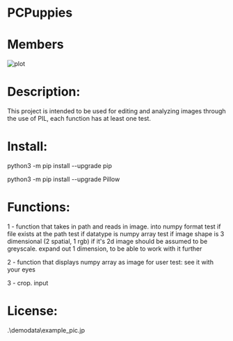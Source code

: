# PCPuppies

# Members

![plot](https://github.com/PCP2024/PCPuppies/tree/main/demodata/PCPuppies_grouppicture.png)

# Description:
This project is intended to be used for editing and analyzing images through the use of PIL, each function has at least one test.

# Install:
python3 -m pip install --upgrade pip

python3 -m pip install --upgrade Pillow


# Functions:
1 - function that takes in path and reads in image. into numpy format
	test if file exists at the path
	test if datatype is numpy array
	test if image shape is 3 dimensional (2 spatial, 1 rgb)
		if it's 2d image should be assumed to be greyscale. expand out 1 dimension, to be able to work with it further

2 - function that displays numpy array as image for user
	test: see it with your eyes

3 - crop. input 


# License:
.\demodata\example_pic.jp
